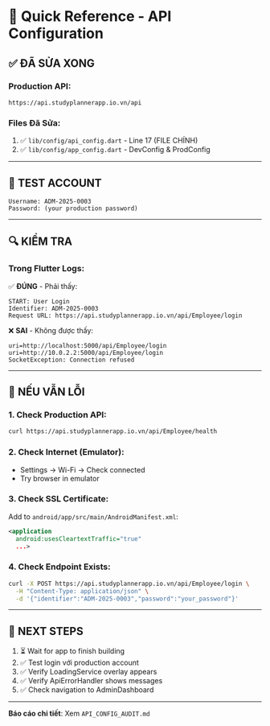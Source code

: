 # 🚀 Quick Reference - API Configuration

## ✅ ĐÃ SỬA XONG

### **Production API**:
```
https://api.studyplannerapp.io.vn/api
```

### **Files Đã Sửa**:
1. ✅ `lib/config/api_config.dart` - Line 17 (FILE CHÍNH)
2. ✅ `lib/config/app_config.dart` - DevConfig & ProdConfig

---

## 📱 TEST ACCOUNT

```
Username: ADM-2025-0003
Password: (your production password)
```

---

## 🔍 KIỂM TRA

### **Trong Flutter Logs**:

✅ **ĐÚNG** - Phải thấy:
```
START: User Login
Identifier: ADM-2025-0003
Request URL: https://api.studyplannerapp.io.vn/api/Employee/login
```

❌ **SAI** - Không được thấy:
```
uri=http://localhost:5000/api/Employee/login
uri=http://10.0.2.2:5000/api/Employee/login
SocketException: Connection refused
```

---

## 🔧 NẾU VẪN LỖI

### **1. Check Production API**:
```bash
curl https://api.studyplannerapp.io.vn/api/Employee/health
```

### **2. Check Internet (Emulator)**:
- Settings → Wi-Fi → Check connected
- Try browser in emulator

### **3. Check SSL Certificate**:
Add to `android/app/src/main/AndroidManifest.xml`:
```xml
<application
  android:usesCleartextTraffic="true"
  ...>
```

### **4. Check Endpoint Exists**:
```bash
curl -X POST https://api.studyplannerapp.io.vn/api/Employee/login \
  -H "Content-Type: application/json" \
  -d '{"identifier":"ADM-2025-0003","password":"your_password"}'
```

---

## 🎯 NEXT STEPS

1. ⏳ Wait for app to finish building
2. ✅ Test login với production account
3. ✅ Verify LoadingService overlay appears
4. ✅ Verify ApiErrorHandler shows messages
5. ✅ Check navigation to AdminDashboard

---

**Báo cáo chi tiết**: Xem `API_CONFIG_AUDIT.md`
